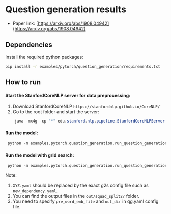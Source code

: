 Question generation results
============

- Paper link: [https://arxiv.org/abs/1908.04942](https://arxiv.org/abs/1908.04942)


Dependencies
------------

Install the required python packages:

```bash
pip install -r examples/pytorch/question_generation/requirements.txt
```


How to run
----------

#### Start the StanfordCoreNLP server for data preprocessing:

1) Download StanfordCoreNLP `https://stanfordnlp.github.io/CoreNLP/`
2) Go to the root folder and start the server:

```java
    java -mx4g -cp "*" edu.stanford.nlp.pipeline.StanfordCoreNLPServer -port 9000 -timeout 15000
```


#### Run the model:

```python
 python -m examples.pytorch.question_generation.run_question_generation   -task_config examples/pytorch/question_generation/config/squad_split2/qg.yaml  -g2s_config examples/pytorch/question_generation/config/squad_split2/XYZ.yaml
```


#### Run the model with grid search:

```python
 python -m examples.pytorch.question_generation.run_question_generation   -task_config examples/pytorch/question_generation/config/squad_split2/qg.yaml  -g2s_config examples/pytorch/question_generation/config/squad_split2/XYZ.yaml --grid_search
```

Note: 
1) `XYZ.yaml` should be replaced by the exact g2s config file such as `new_dependency.yaml`.
2) You can find the output files in the `out/squad_split2/` folder. 
3) You need to specify `pre_word_emb_file` and `out_dir` in qg.yaml config file.
<!-- 3) You can save your time by downloading the preprocessed data for dependency graph from [here](https://drive.google.com/drive/folders/1UPrlBvzXXgmUqx41CzO6ULrA3E1v24P9?usp=sharing), and moving the `squad_split2` folder to `examples/pytorch/question_generation/data/`. -->

<!-- 
SQuAD-split2 Results
-------

| GraphType\GNN  |  GAT-Undirected   |  GAT-BiSep    | GAT-BiFuse   | GraphSAGE-Undirected   |  GraphSAGE-BiSep    | GraphSAGE-BiFuse   |  GGNN-Undirected   |  GGNN-BiSep    | GGNN-BiFuse   | 
| ------------- |  -------------| ------------- |  -------------|  ------------- | ------------- |  -------------| ------------- | -------------  | ------------- |  
| Dependency     |  |   |  | | |    |  |  |   |
| Constituency (word & non-word nodes) |  |  | |  | |  | ||   |
| NodeEmb | N/A  | N/A | N/A | | - | -  |  | - |  - |
| NodeEmbRefined (line) | N/A  | N/A | N/A |  |- |   -|  | - | -  |
| NodeEmbRefined (dependency) | N/A  | N/A | N/A | |- |   -|  | - | -  |
| NodeEmbRefined (constituency) | N/A  | N/A | N/A |  |- |   -|  | - | -  |
 -->



